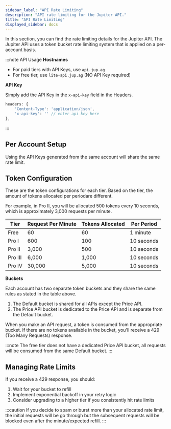 ```yaml
---
sidebar_label: "API Rate Limiting"
description: "API rate limiting for the Jupiter API."
title: "API Rate Limiting"
displayed_sidebar: docs
---
```


<head>
    <title>API Rate Limiting</title>
    <meta name="twitter:card" content="summary" />
</head>

In this section, you can find the rate limiting details for the Jupiter API. The Jupiter API uses a token bucket rate limiting system that is applied on a per-account basis.

:::note API Usage
**Hostnames**

- For paid tiers with API Keys, use `api.jup.ag`
- For free tier, use `lite-api.jup.ag` (NO API Key required)

**API Key**

Simply add the API Key in the `x-api-key` field in the Headers.

```js
headers: {
    'Content-Type': 'application/json',
    'x-api-key': '' // enter api key here
},
```
:::

## Per Account Setup

Using the API Keys generated from the same account will share the same rate limit.

## Token Configuration

These are the token configurations for each tier. Based on the tier, the amount of tokens allocated per periodare different.

For example, in Pro II, you will be allocated 500 tokens every 10 seconds, which is approximately 3,000 requests per minute.

| Tier | Request Per Minute | Tokens Allocated | Per Period |
|------|--------------------|------------------|------------|
| Free | 60 | 60 | 1 minute |
| Pro I | 600 | 100 | 10 seconds |
| Pro II | 3,000 | 500 | 10 seconds |
| Pro III | 6,000 | 1,000 | 10 seconds |
| Pro IV | 30,000 | 5,000 | 10 seconds |

**Buckets**

Each account has two separate token buckets and they share the same rules as stated in the table above.
1. The Default bucket is shared for all APIs except the Price API.
2. The Price API bucket is dedicated to the Price API and is separate from the Default bucket.

When you make an API request, a token is consumed from the appropriate bucket. If there are no tokens available in the bucket, you'll receive a 429 (Too Many Requests) response.

:::note
The free tier does not have a dedicated Price API bucket, all requests will be consumed from the same Default bucket.
:::

## Managing Rate Limits

If you receive a 429 response, you should:
1. Wait for your bucket to refill
2. Implement exponential backoff in your retry logic
3. Consider upgrading to a higher tier if you consistently hit rate limits

:::caution
If you decide to spam or burst more than your allocated rate limit, the initial requests will be go through but the subsequent requests will be blocked even after the minute/expected refill.
:::
